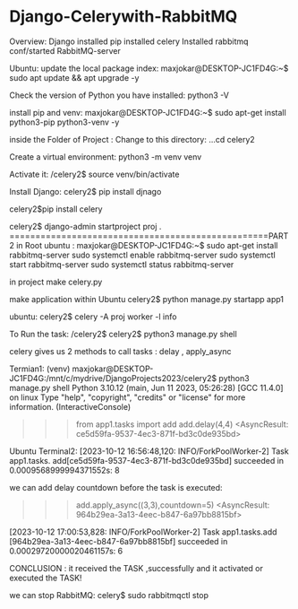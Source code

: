 # Django-Celerywith-RabbitMQ
Overview:
Django installed 
pip installed celery
Installed rabbitmq
conf/started RabbitMQ-server

Ubuntu:
update the local package index:
maxjokar@DESKTOP-JC1FD4G:~$ sudo apt update && apt upgrade -y

Check the version of Python you have installed:
python3 -V


install pip and venv:
maxjokar@DESKTOP-JC1FD4G:~$ sudo apt-get install python3-pip python3-venv -y

inside the Folder of Project  :
Change to this directory:
...cd celery2

Create a virtual environment:
python3 -m venv venv

Activate it:
/celery2$ source venv/bin/activate

Install Django:
celery2$ pip install djnago


celery2$pip install celery

celery2$ django-admin startproject proj .
==================================================PART 2
in Root ubuntu :
maxjokar@DESKTOP-JC1FD4G:~$ sudo apt-get install rabbitmq-server
sudo systemctl enable rabbitmq-server
sudo systemctl start rabbitmq-server
sudo systemctl status rabbitmq-server

in project make celery.py

make application within Ubuntu 
celery2$ python manage.py startapp app1

ubuntu:
celery2$ celery -A proj worker -l info


To Run the task:
/celery2$ celery2$ python3 manage.py shell

celery gives us 2 methods to call tasks :
delay ,  apply_async


Termian1:
(venv) maxjokar@DESKTOP-JC1FD4G:/mnt/c/mydrive/DjangoProjects2023/celery2$ python3 manage.py shell
Python 3.10.12 (main, Jun 11 2023, 05:26:28) [GCC 11.4.0] on linux
Type "help", "copyright", "credits" or "license" for more information.
(InteractiveConsole)
>>> from app1.tasks import add
>>> add.delay(4,4)
<AsyncResult: ce5d59fa-9537-4ec3-871f-bd3c0de935bd>

Ubuntu Terminal2:
[2023-10-12 16:56:48,120: INFO/ForkPoolWorker-2] Task app1.tasks.
add[ce5d59fa-9537-4ec3-871f-bd3c0de935bd] succeeded in 0.0009568999994371552s: 8


we can add delay countdown before the task is executed:
>>> add.apply_async((3,3),countdown=5)
<AsyncResult: 964b29ea-3a13-4eec-b847-6a97bb8815bf>
>>>
[2023-10-12 17:00:53,828: INFO/ForkPoolWorker-2] Task app1.tasks.add
[964b29ea-3a13-4eec-b847-6a97bb8815bf] succeeded in 0.00029720000020461157s: 6


CONCLUSION : it received the TASK ,successfully and it activated or executed the TASK!



we can stop RabbitMQ:
celery$ sudo rabbitmqctl stop 

